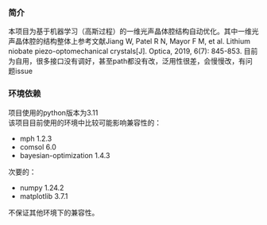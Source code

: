 ### 简介
本项目为基于机器学习（高斯过程）的一维光声晶体腔结构自动优化。其中一维光声晶体腔的结构整体上参考文献Jiang W, Patel R N, Mayor F M, et al. Lithium niobate piezo-optomechanical crystals[J]. Optica, 2019, 6(7): 845-853.
目前为自用，很多接口没有调好，甚至path都没有改，泛用性很差，会慢慢改，有问题issue

### 环境依赖
项目使用的python版本为3.11  
该项目目前使用的环境中比较可能影响兼容性的：
- mph  1.2.3
- comsol  6.0
- bayesian-optimization  1.4.3

次要的：
- numpy  1.24.2
- matplotlib  3.7.1  

不保证其他环境下的兼容性。
